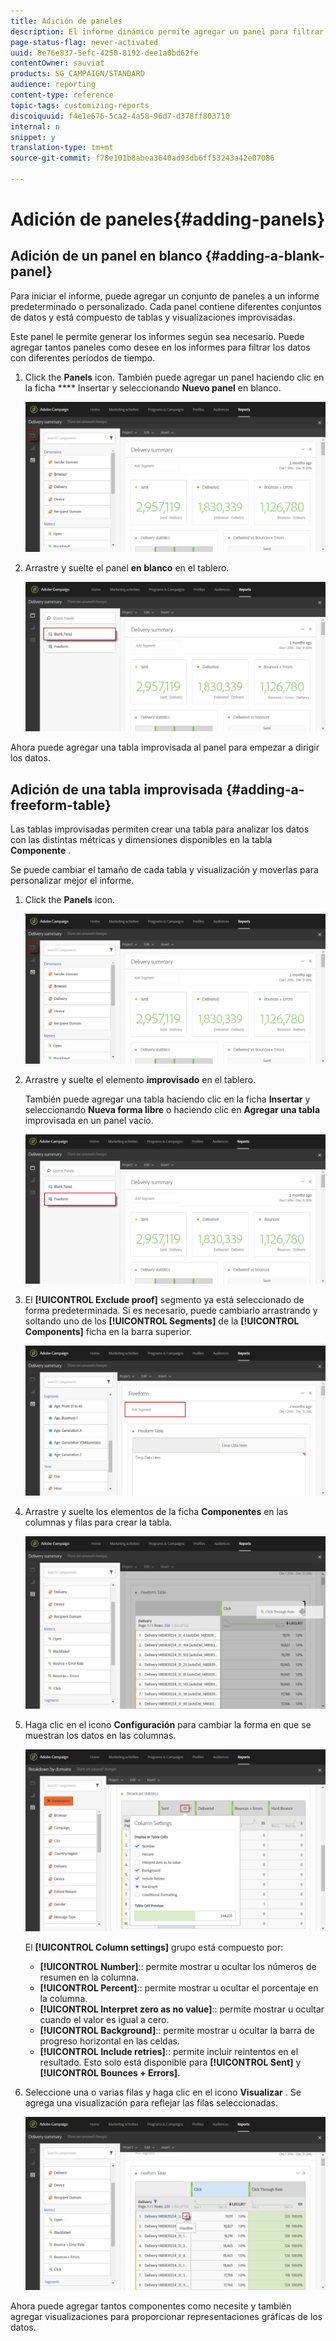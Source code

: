 ```yaml
---
title: Adición de paneles
description: El informe dinámico permite agregar un panel para filtrar mejor los datos en función del período de tiempo seleccionado.
page-status-flag: never-activated
uuid: 8e76e837-5efc-4250-8192-dee1a0bd62fe
contentOwner: sauviat
products: SG_CAMPAIGN/STANDARD
audience: reporting
content-type: reference
topic-tags: customizing-reports
discoiquuid: f4e1e676-5ca2-4a58-96d7-d378ff803710
internal: n
snippet: y
translation-type: tm+mt
source-git-commit: f78e101b8abea3640ad93db6ff53243a42e07086

---
```



# Adición de paneles{#adding-panels}

## Adición de un panel en blanco {#adding-a-blank-panel}

Para iniciar el informe, puede agregar un conjunto de paneles a un informe predeterminado o personalizado. Cada panel contiene diferentes conjuntos de datos y está compuesto de tablas y visualizaciones improvisadas.

Este panel le permite generar los informes según sea necesario. Puede agregar tantos paneles como desee en los informes para filtrar los datos con diferentes períodos de tiempo.

1. Click the **Panels** icon. También puede agregar un panel haciendo clic en la ficha **** Insertar y seleccionando **Nuevo panel** en blanco.

   ![](assets/dynamic_report_panel_1.png)

1. Arrastre y suelte el panel **en blanco** en el tablero.

   ![](assets/dynamic_report_panel.png)

Ahora puede agregar una tabla improvisada al panel para empezar a dirigir los datos.

## Adición de una tabla improvisada {#adding-a-freeform-table}

Las tablas improvisadas permiten crear una tabla para analizar los datos con las distintas métricas y dimensiones disponibles en la tabla **Componente** .

Se puede cambiar el tamaño de cada tabla y visualización y moverlas para personalizar mejor el informe.

1. Click the **Panels** icon.

   ![](assets/dynamic_report_panel_1.png)

1. Arrastre y suelte el elemento **improvisado** en el tablero.

   También puede agregar una tabla haciendo clic en la ficha **Insertar** y seleccionando **Nueva forma libre** o haciendo clic en **Agregar una tabla** improvisada en un panel vacío.

   ![](assets/dynamic_report_panel_2.png)

1. El **[!UICONTROL Exclude proof]** segmento ya está seleccionado de forma predeterminada. Si es necesario, puede cambiarlo arrastrando y soltando uno de los **[!UICONTROL Segments]** de la **[!UICONTROL Components]** ficha en la barra superior.

   ![](assets/dynamic_report_panel_3.png)

1. Arrastre y suelte los elementos de la ficha **Componentes** en las columnas y filas para crear la tabla.

   ![](assets/dynamic_report_freeform_3.png)

1. Haga clic en el icono **Configuración** para cambiar la forma en que se muestran los datos en las columnas.

   ![](assets/dynamic_report_freeform_4.png)

   El **[!UICONTROL Column settings]** grupo está compuesto por:

   * **[!UICONTROL Number]**:: permite mostrar u ocultar los números de resumen en la columna.
   * **[!UICONTROL Percent]**:: permite mostrar u ocultar el porcentaje en la columna.
   * **[!UICONTROL Interpret zero as no value]**:: permite mostrar u ocultar cuando el valor es igual a cero.
   * **[!UICONTROL Background]**:: permite mostrar u ocultar la barra de progreso horizontal en las celdas.
   * **[!UICONTROL Include retries]**:: permite incluir reintentos en el resultado. Esto solo está disponible para **[!UICONTROL Sent]** y **[!UICONTROL Bounces + Errors]**.

1. Seleccione una o varias filas y haga clic en el icono **Visualizar** . Se agrega una visualización para reflejar las filas seleccionadas.

   ![](assets/dynamic_report_freeform_5.png)

Ahora puede agregar tantos componentes como necesite y también agregar visualizaciones para proporcionar representaciones gráficas de los datos.
